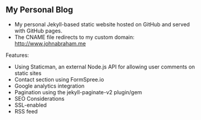 ## My Personal Blog

* My personal Jekyll-based static website hosted on GitHub and served with GitHub pages.
* The CNAME file redirects to my custom domain: http://www.johnabraham.me

Features:

* Using Staticman, an external Node.js API for allowing user comments on static sites
* Contact section using FormSpree.io
* Google analytics integration
* Pagination using the jekyll-paginate-v2 plugin/gem
* SEO Considerations
* SSL-enabled
* RSS feed